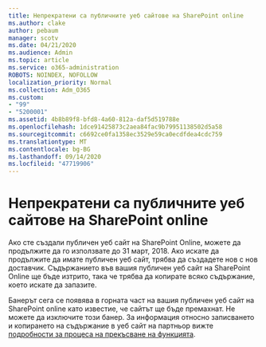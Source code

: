 ```yaml
---
title: Непрекратени са публичните уеб сайтове на SharePoint online
ms.author: clake
author: pebaum
manager: scotv
ms.date: 04/21/2020
ms.audience: Admin
ms.topic: article
ms.service: o365-administration
ROBOTS: NOINDEX, NOFOLLOW
localization_priority: Normal
ms.collection: Adm_O365
ms.custom:
- "99"
- "5200001"
ms.assetid: 4b8b89f8-bfd8-4a60-812a-daf5d519788e
ms.openlocfilehash: 1dce91425873c2aea84fac9b79951138502d5a58
ms.sourcegitcommit: c6692ce0fa1358ec3529e59ca0ecdfdea4cdc759
ms.translationtype: MT
ms.contentlocale: bg-BG
ms.lasthandoff: 09/14/2020
ms.locfileid: "47719906"
---
```

# <a name="sharepoint-online-public-websites-are-being-discontinued"></a>Непрекратени са публичните уеб сайтове на SharePoint online

Ако сте създали публичен уеб сайт на SharePoint Online, можете да продължите да го използвате до 31 март, 2018. Ако искате да продължите да имате публичен уеб сайт, трябва да създадете нов с нов доставчик. Съдържанието във вашия публичен уеб сайт на SharePoint Online ще бъде изтрито, така че трябва да копирате всяко съдържание, което искате да запазите.
  
Банерът сега се появява в горната част на вашия публичен уеб сайт на SharePoint online като известие, че сайтът ще бъде премахнат. Не можете да изключите този банер. За информация относно записването и копирането на съдържание в уеб сайт на партньор вижте [подробности за процеса на прекъсване на функцията](https://go.microsoft.com/fwlink/?linkid=866980).
  